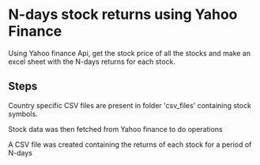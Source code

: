 
# N-days stock returns using Yahoo Finance

Using Yahoo finance Api, get the stock price of all the stocks and make an excel sheet with the N-days returns for each stock.


## Steps 

Country specific CSV files are present in folder 'csv_files' containing stock symbols.

Stock data was then fetched from Yahoo finance to do operations

A CSV file was created containing the returns of each stock for a period of N-days

